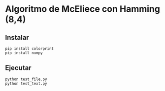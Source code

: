 # Algoritmo de McEliece con Hamming (8,4)

## Instalar
```
pip install colorprint
pip install numpy
```

## Ejecutar
```
python test_file.py
python test_text.py
```
